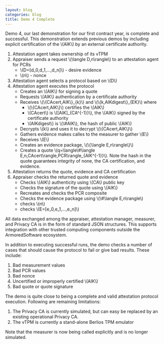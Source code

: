 ```yaml
---
layout: blog
categories: blog
title: Demo 4 Complete
---
```

Demo 4, our last demonstration for our first contract year, is
complete and successful.  This demonstration extends previous demos by
including explicit certification of the \\(AIK\\) by an external
certificate authority.

1. Attestation agent takes ownership of its vTPM
1. Appraiser sends a request \\(\langle D,n\rangle\\) to an
   attestation agent for PCRs
	* \\(D=[d_0,d_1,...,d_n]\\) - desire evidence
	* \\(n\\) - nonce
1. Attestation agent selects a protocol based on \\(D\\)
1. Attestation agent executes the protocol
	* Creates an \\(AIK\\) for signing a quote
	* Requests \\(AIK\\) authentication by a certificate authority
	* Receives \\(\\{CAcert,AIK\\}\_{k}\\) and
	  \\(\\{k,AIKdigest\\}\_{EK}\\) where 
	  * \\(\\{CAcert,AIK\\}\\) certifies the \\(AIK\\)
	  * \\(CAcert\\) is \\([AIK]_{CA^{-1}}\\), the \\(AIK\\) signed by
      the certificate authority
	  * \\(AIKdigest\\) is \\(\\#AIK\\), the hash of public \\(AIK\\)
	* Decrypts \\(k\\) and uses it to decrypt \\(\\{CAcert,AIK\\}\\)
	* Gathers evidence makes calles to the measurer to gather \\(E\\)
	* Receives \\(E\\)
	* Creates an evidence package, \\(\\{\langle E,n\rangle\\}\\)
	* Creates a quote \\(q=\langle\\#\langle
      E,n,CAcert\rangle,PCR\rangle_{AIK^{-1}}\\).  Note the hash in
      the quote guarantees integrity of none, the CA certification,
      and evidence. 
1. Attestation returns the quote, evidence and CA certification
1. Appraiser checks the returned quote and evidence
	* Checks \\(AIK\\) authenticity using \\(CA\\) public key
	* Checks the signature of the quote using \\(AIK\\)
	* Recreates and checks the PCR composite
	* Checks the evidence package using \\(\\#\langle E,n\rangle\\)
	* checks \\(n\\)
	* checks \\(E=[e_0,e_1,...,e_n]\\)

All data exchanged among the appraiser, attestation manager, measurer,
and Privacy CA is in the form of standard JSON structures.  This
supports integration with other trusted computing components outside
the ArmoredSoftware ecosystem.

In addition to executing successful runs, the demo checks a number of
cases that should cause the protocol to fail or give bad results.
These include: 

1. Bad measurement values
2. Bad PCR values
3. Bad nonce
4. Uncertified or improperly certified \\(AIK\\)
5. Bad quote or quote signature

The demo is quite close to being a complete and valid attestation
protocol execution.  Following are remaining limitations: 

1. The Privacy CA is currently simulated, but can easy be replaced by an
   existing operational Privacy CA.
1. The vTPM is currently a stand-alone Berlios TPM emulator

Note that the measurer is now being called explicitly and is no longer
simulated.
